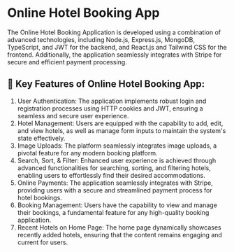 # Online Hotel Booking App

The Online Hotel Booking Application is developed using a combination of advanced technologies, including Node.js, Express.js, MongoDB, TypeScript, and JWT for the backend, and React.js and Tailwind CSS for the frontend. Additionally, the application seamlessly integrates with Stripe for secure and efficient payment processing.


## 🔑 Key Features of Online Hotel Booking App:
1. User Authentication: The application implements robust login and registration processes using HTTP cookies and JWT, ensuring a seamless and secure user experience.
2. Hotel Management: Users are equipped with the capability to add, edit, and view hotels, as well as manage form inputs to maintain the system's state effectively.
3. Image Uploads: The platform seamlessly integrates image uploads, a pivotal feature for any modern booking platform.
4. Search, Sort, & Filter: Enhanced user experience is achieved through advanced functionalities for searching, sorting, and filtering hotels, enabling users to effortlessly find their desired accommodations.
5. Online Payments: The application seamlessly integrates with Stripe, providing users with a secure and streamlined payment process for hotel bookings.
6. Booking Management: Users have the capability to view and manage their bookings, a fundamental feature for any high-quality booking application.
7. Recent Hotels on Home Page: The home page dynamically showcases recently added hotels, ensuring that the content remains engaging and current for users.